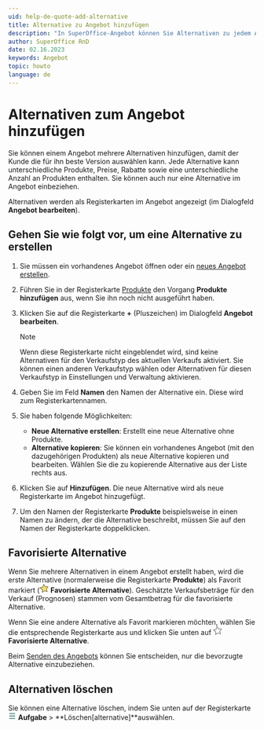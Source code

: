 ```yaml
---
uid: help-de-quote-add-alternative
title: Alternative zu Angebot hinzufügen
description: "In SuperOffice-Angebot können Sie Alternativen zu jedem Angebot erstellen und Ihren Kunden verschiedene Optionen zur Auswahl anbieten. Diese Anleitung zeigt Ihnen, wie Sie alternative Angebote für ein Angebot erstellen."
author: SuperOffice RnD
date: 02.16.2023
keywords: Angebot
topic: howto
language: de
---
```


# Alternativen zum Angebot hinzufügen

Sie können einem Angebot mehrere Alternativen hinzufügen, damit der Kunde die für ihn beste Version auswählen kann. Jede Alternative kann unterschiedliche Produkte, Preise, Rabatte sowie eine unterschiedliche Anzahl an Produkten enthalten. Sie können auch nur eine Alternative im Angebot einbeziehen.

Alternativen werden als Registerkarten im Angebot angezeigt (im Dialogfeld **Angebot bearbeiten**).

## Gehen Sie wie folgt vor, um eine Alternative zu erstellen

1. Sie müssen ein vorhandenes Angebot öffnen oder ein [neues Angebot erstellen][1].

2. Führen Sie in der Registerkarte [Produkte][2] den Vorgang **Produkte hinzufügen** aus, wenn Sie ihn noch nicht ausgeführt haben.

3. Klicken Sie auf die Registerkarte **+** (Pluszeichen) im Dialogfeld **Angebot bearbeiten**.

    > [!NOTE]
    > Wenn diese Registerkarte nicht eingeblendet wird, sind keine Alternativen für den Verkaufstyp des aktuellen Verkaufs aktiviert. Sie können einen anderen Verkaufstyp wählen oder Alternativen für diesen Verkaufstyp in Einstellungen und Verwaltung aktivieren.

4. Geben Sie im Feld **Namen** den Namen der Alternative ein. Diese wird zum Registerkartennamen.

5. Sie haben folgende Möglichkeiten:
    * **Neue Alternative erstellen**: Erstellt eine neue Alternative ohne Produkte.
    * **Alternative kopieren**: Sie können ein vorhandenes Angebot (mit den dazugehörigen Produkten) als neue Alternative kopieren und bearbeiten. Wählen Sie die zu kopierende Alternative aus der Liste rechts aus.

6. Klicken Sie auf **Hinzufügen**. Die neue Alternative wird als neue Registerkarte im Angebot hinzugefügt.

7. Um den Namen der Registerkarte **Produkte** beispielsweise in einen Namen zu ändern, der die Alternative beschreibt, müssen Sie auf den Namen der Registerkarte doppelklicken.

## <a id="fav" />Favorisierte Alternative

Wenn Sie mehrere Alternativen in einem Angebot erstellt haben, wird die erste Alternative (normalerweise die Registerkarte **Produkte**) als Favorit markiert (![Symbol][img2] **Favorisierte Alternative**). Geschätzte Verkaufsbeträge für den Verkauf (Prognosen) stammen vom Gesamtbetrag für die favorisierte Alternative.

Wenn Sie eine andere Alternative als Favorit markieren möchten, wählen Sie die entsprechende Registerkarte aus und klicken Sie unten auf ![Symbol][img3] **Favorisierte Alternative**.

Beim [Senden des Angebots][3] können Sie entscheiden, nur die bevorzugte Alternative einzubeziehen.

## Alternativen löschen

Sie können eine Alternative löschen, indem Sie unten auf der Registerkarte ![Symbol][img1] **Aufgabe** > **Löschen\[alternative\]**auswählen.

<!-- Referenced links -->
[1]: create.md
[2]: add-product.md
[3]: send.md

<!-- Referenced images -->
[img1]: ../../../media/icons/btn-menu.png
[img2]: ../../../../common/icons/favourite-yes.png
[img3]: ../../../../common/icons/favourite-no.png
